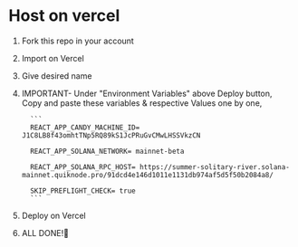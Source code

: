 # Host on vercel 
 1. Fork this repo in your account
 2. Import on Vercel
 3. Give desired name 
 4. IMPORTANT- Under "Environment Variables" above Deploy button, Copy and paste these variables & respective Values one by one, 
          
          ``` 
          REACT_APP_CANDY_MACHINE_ID= J1C8LB8f43omhtTNp5RQ89kS1JcPRuGvCMwLHSSVkzCN
   
          REACT_APP_SOLANA_NETWORK= mainnet-beta
          
          REACT_APP_SOLANA_RPC_HOST= https://summer-solitary-river.solana-mainnet.quiknode.pro/91dcd4e146d1011e1131db974af5d5f50b2084a8/
          
          SKIP_PREFLIGHT_CHECK= true   
          ```
          
  5. Deploy on Vercel 
  6.  ALL DONE!🥁
         
